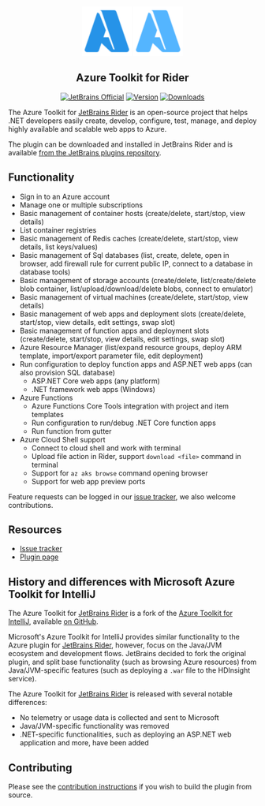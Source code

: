 <div align="center">
  <img alt="Logo" src="./PluginsAndFeatures/azure-toolkit-for-rider/src/main/resources/META-INF/pluginIcon.svg#gh-light-mode-only" width="100">
  <img alt="Logo" src="./PluginsAndFeatures/azure-toolkit-for-rider/src/main/resources/META-INF/pluginIcon_dark.svg#gh-dark-mode-only" width="100">
  <h2>Azure Toolkit for Rider</h2>

  <a href="https://github.com/JetBrains"><img src="http://jb.gg/badges/official-flat-square.svg" alt="JetBrains Official"></a>
  <a href="https://plugins.jetbrains.com/plugin/11220-azure-toolkit-for-rider"><img src="https://img.shields.io/jetbrains/plugin/v/11220-azure-toolkit-for-rider.svg?label=plugin&logo=rider" alt="Version"></a>
  <a href="https://plugins.jetbrains.com/plugin/11220-azure-toolkit-for-rider"><img src="https://img.shields.io/jetbrains/plugin/d/11220-azure-toolkit-for-rider.svg" alt="Downloads"></a>
</div>

The Azure Toolkit for [JetBrains Rider](https://www.jetbrains.com/rider) is an open-source project that helps .NET
developers easily create, develop, configure, test, manage, and deploy highly available and scalable web apps to Azure.

The plugin can be downloaded and installed in JetBrains Rider and is
available [from the JetBrains plugins repository](https://plugins.jetbrains.com/plugin/11220-azure-toolkit-for-rider).

## Functionality

* Sign in to an Azure account
* Manage one or multiple subscriptions
* Basic management of container hosts (create/delete, start/stop, view details)
* List container registries
* Basic management of Redis caches (create/delete, start/stop, view details, list keys/values)
* Basic management of Sql databases (list, create, delete, open in browser, add firewall rule for current public IP,
  connect to a database in database tools)
* Basic management of storage accounts (create/delete, list/create/delete blob container, list/upload/download/delete
  blobs, connect to emulator)
* Basic management of virtual machines (create/delete, start/stop, view details)
* Basic management of web apps and deployment slots (create/delete, start/stop, view details, edit settings, swap slot)
* Basic management of function apps and deployment slots (create/delete, start/stop, view details, edit settings, swap
  slot)
* Azure Resource Manager (list/expand resource groups, deploy ARM template, import/export parameter file, edit
  deployment)
* Run configuration to deploy function apps and ASP.NET web apps (can also provision SQL database)
    * ASP.NET Core web apps (any platform)
    * .NET framework web apps (Windows)
* Azure Functions
    * Azure Functions Core Tools integration with project and item templates
    * Run configuration to run/debug .NET Core function apps
    * Run function from gutter
* Azure Cloud Shell support
    * Connect to cloud shell and work with terminal
    * Upload file action in Rider, support `download <file>` command in terminal
    * Support for `az aks browse` command opening browser
    * Support for web app preview ports

Feature requests can be logged in our [issue tracker](https://github.com/JetBrains/azure-tools-for-intellij/issues), we
also welcome contributions.

## Resources

* [Issue tracker](https://github.com/JetBrains/azure-tools-for-intellij/issues)
* [Plugin page](https://plugins.jetbrains.com/plugin/11220-azure-toolkit-for-rider)

## History and differences with Microsoft Azure Toolkit for IntelliJ

The Azure Toolkit for [JetBrains Rider](https://www.jetbrains.com/rider) is a fork of
the [Azure Toolkit for IntelliJ](https://docs.microsoft.com/en-us/java/azure/intellij/azure-toolkit-for-intellij-installation),
available [on GitHub](https://github.com/Microsoft/azure-tools-for-java).

Microsoft's Azure Toolkit for IntelliJ provides similar functionality to the Azure plugin
for [JetBrains Rider](https://www.jetbrains.com/rider), however, focus on the Java/JVM ecosystem and development flows.
JetBrains decided to fork the original plugin, and split base functionality (such as browsing Azure resources) from
Java/JVM-specific features (such as deploying a `.war` file to the HDInsight service).

The Azure Toolkit for [JetBrains Rider](https://www.jetbrains.com/rider) is released with several notable differences:

* No telemetry or usage data is collected and sent to Microsoft
* Java/JVM-specific functionality was removed
* .NET-specific functionalities, such as deploying an ASP.NET web application and more, have been added

## Contributing

Please see the [contribution instructions](CONTRIBUTING.md) if you wish to build the plugin from source.
